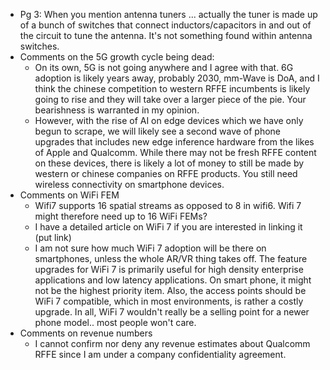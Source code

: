 - Pg 3: When you mention antenna tuners ... actually the tuner is made up of a bunch of switches that connect inductors/capacitors in and out of the circuit to tune the antenna. It's not something found within antenna switches.
- Comments on the 5G growth cycle being dead:
	- On its own, 5G is not going anywhere and I agree with that. 6G adoption is likely years away, probably 2030, mm-Wave is DoA, and I think the chinese competition to western RFFE incumbents is likely going to rise and they will take over a larger piece of the pie. Your bearishness is warranted in my opinion.
	- However, with the rise of AI on edge devices which we have only begun to scrape, we will likely see a second wave of phone upgrades that includes new edge inference hardware from the likes of Apple and Qualcomm. While there may not be fresh RFFE content on these devices, there is likely a lot of money to still be made by western or chinese companies on RFFE products. You still need wireless connectivity on smartphone devices.
- Comments on WiFi FEM
	- Wifi7 supports 16 spatial streams as opposed to 8 in wifi6. Wifi 7 might therefore need up to 16 WiFi FEMs?
	- I have a detailed article on WiFi 7 if you are interested in linking it (put link)
	- I am not sure how much WiFi 7 adoption will be there on smartphones, unless the whole AR/VR thing takes off. The feature upgrades for WiFi 7 is primarily useful for high density enterprise applications and low latency applications. On smart phone, it might not be the highest priority item. Also, the access points should be WiFi 7 compatible, which in most environments, is rather a costly upgrade. In all, WiFi 7 wouldn't really be a selling point for a newer phone model.. most people won't care.
- Comments on revenue numbers
	- I cannot confirm nor deny any revenue estimates about Qualcomm RFFE since I am under a company confidentiality agreement.